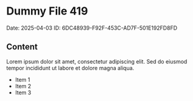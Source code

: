 # Dummy File 419

Date: 2025-04-03
ID: 6DC48939-F92F-453C-AD7F-501E192FD8FD

## Content

Lorem ipsum dolor sit amet, consectetur adipiscing elit.
Sed do eiusmod tempor incididunt ut labore et dolore magna aliqua.

* Item 1
* Item 2
* Item 3

